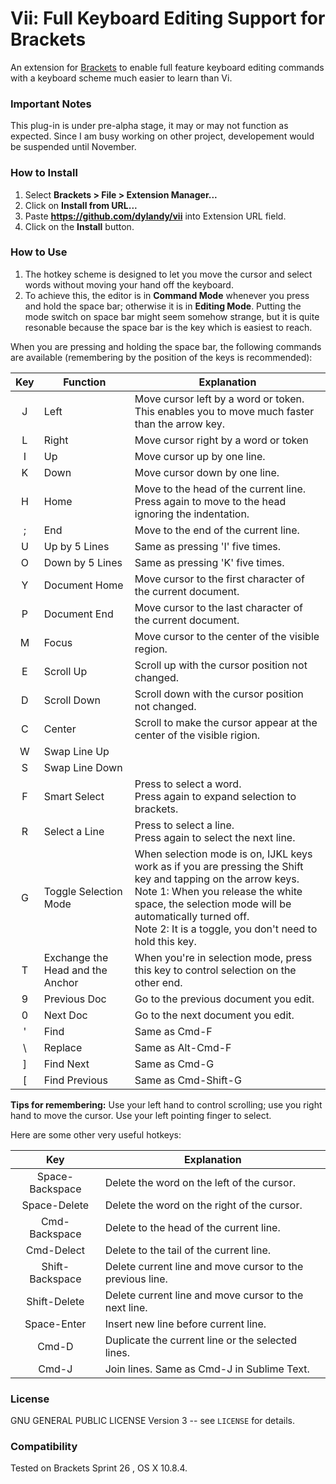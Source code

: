 # Vii: Full Keyboard Editing Support for Brackets
An extension for [Brackets](https://github.com/adobe/brackets/) to enable full feature keyboard editing commands with a keyboard scheme much easier to learn than Vi.

### Important Notes
This plug-in is under pre-alpha stage, it may or may not function as expected. Since I am busy working on other project, developement would be suspended until November. 

### How to Install
1. Select **Brackets > File > Extension Manager...**
2. Click on **Install from URL...**
3. Paste **https://github.com/dylandy/vii** into Extension URL field.
4. Click on the **Install** button.

### How to Use
1. The hotkey scheme is designed to let you move the cursor and select words without moving your hand off the keyboard.
2. To achieve this, the editor is in **Command Mode** whenever you press and hold the space bar; otherwise it is in **Editing Mode**. Putting the mode switch on space bar might seem somehow strange, but it is quite resonable because the space bar is the key which is easiest to reach.

When you are pressing and holding the space bar, the following commands are available (remembering by the position of the keys is recommended):

| Key | Function | Explanation |
| :------------: | ------------- | ------------ |
| J | Left | Move cursor left by a word or token. <br>This enables you to move much faster than the arrow key. |
| L | Right | Move cursor right by a word or token
| I | Up | Move cursor up by one line.
| K | Down | Move cursor down by one line.
| H | Home | Move to the head of the current line. <br>Press again to move to the head ignoring the indentation.
| ; | End | Move to the end of the current line.
| U | Up by 5 Lines | Same as pressing 'I' five times.
| O | Down by 5 Lines | Same as pressing 'K' five times.
| Y | Document Home | Move cursor to the first character of the current document.
| P | Document End | Move cursor to the last character of the current document.
| M | Focus | Move cursor to the center of the visible region.
| E | Scroll Up | Scroll up with the cursor position not changed.
| D | Scroll Down | Scroll down with the cursor position not changed.
| C | Center | Scroll to make the cursor appear at the center of the visible rigion.
| W | Swap Line Up | 
| S | Swap Line Down | 
| F | Smart Select | Press to select a word.<br>Press again to expand selection to brackets.
| R | Select a Line | Press to select a line.<br>Press again to select the next line.
| G | Toggle Selection Mode | When selection mode is on, IJKL keys work as if you are pressing the Shift key and tapping on the arrow keys.<br>Note 1: When you release the white space, the selection mode will be automatically turned off.<br>Note 2: It is a toggle, you don't need to hold this key.
| T | Exchange the Head and the Anchor | When you're in selection mode, press this key to control selection on the other end.|
| 9 | Previous Doc | Go to the previous document you edit.
| 0 | Next Doc | Go to the next document you edit.
| ' | Find | Same as Cmd-F
| \ | Replace | Same as Alt-Cmd-F
| ] | Find Next| Same as Cmd-G
| [ | Find Previous | Same as Cmd-Shift-G

**Tips for remembering:** Use your left hand to control scrolling; use you right hand to move the cursor. Use your left pointing finger to select.

Here are some other very useful hotkeys:

| Key | Explanation |
| :------------: | ------------- |
| Space-Backspace | Delete the word on the left of the cursor. |
| Space-Delete | Delete the word on the right of the cursor. |
| Cmd-Backspace | Delete to the head of the current line. |
| Cmd-Delect| Delete to the tail of the current line. |
| Shift-Backspace | Delete current line and move cursor to the previous line. |
| Shift-Delete | Delete current line and move cursor to the next line. |
| Space-Enter | Insert new line before current line. |
| Cmd-D | Duplicate the current line or the selected lines. |
| Cmd-J | Join lines. Same as Cmd-J in Sublime Text. |


### License
GNU GENERAL PUBLIC LICENSE Version 3 -- see `LICENSE` for details.

### Compatibility
Tested on Brackets Sprint 26 , OS X 10.8.4.

